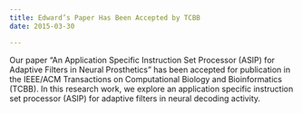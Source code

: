 ```yaml
---
title: Edward’s Paper Has Been Accepted by TCBB
date: 2015-03-30

---
```


<!--more-->

Our paper  “An Application Specific Instruction Set Processor (ASIP) for Adaptive Filters in Neural Prosthetics”  has been accepted for publication in the IEEE/ACM Transactions on Computational Biology and Bioinformatics (TCBB).  In this research work, we explore an application specific instruction set processor (ASIP) for adaptive filters in neural decoding activity.